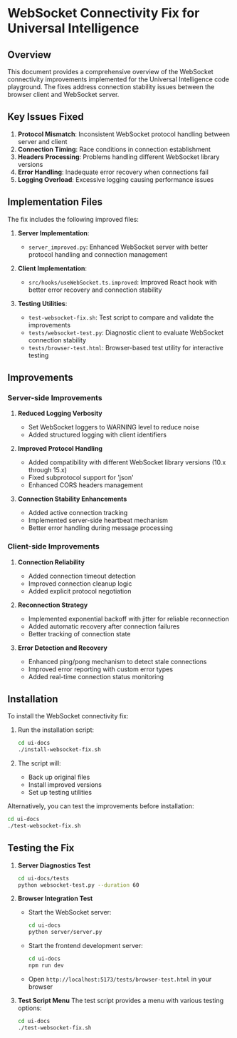 # WebSocket Connectivity Fix for Universal Intelligence

## Overview

This document provides a comprehensive overview of the WebSocket connectivity improvements implemented for the Universal Intelligence code playground. The fixes address connection stability issues between the browser client and WebSocket server.

## Key Issues Fixed

1. **Protocol Mismatch**: Inconsistent WebSocket protocol handling between server and client
2. **Connection Timing**: Race conditions in connection establishment
3. **Headers Processing**: Problems handling different WebSocket library versions
4. **Error Handling**: Inadequate error recovery when connections fail
5. **Logging Overload**: Excessive logging causing performance issues

## Implementation Files

The fix includes the following improved files:

1. **Server Implementation**:
   - `server_improved.py`: Enhanced WebSocket server with better protocol handling and connection management
   
2. **Client Implementation**:
   - `src/hooks/useWebSocket.ts.improved`: Improved React hook with better error recovery and connection stability
   
3. **Testing Utilities**:
   - `test-websocket-fix.sh`: Test script to compare and validate the improvements
   - `tests/websocket-test.py`: Diagnostic client to evaluate WebSocket connection stability
   - `tests/browser-test.html`: Browser-based test utility for interactive testing

## Improvements

### Server-side Improvements

1. **Reduced Logging Verbosity**
   - Set WebSocket loggers to WARNING level to reduce noise
   - Added structured logging with client identifiers

2. **Improved Protocol Handling**
   - Added compatibility with different WebSocket library versions (10.x through 15.x)
   - Fixed subprotocol support for 'json'
   - Enhanced CORS headers management

3. **Connection Stability Enhancements**
   - Added active connection tracking
   - Implemented server-side heartbeat mechanism
   - Better error handling during message processing

### Client-side Improvements

1. **Connection Reliability**
   - Added connection timeout detection
   - Improved connection cleanup logic
   - Added explicit protocol negotiation

2. **Reconnection Strategy**
   - Implemented exponential backoff with jitter for reliable reconnection
   - Added automatic recovery after connection failures
   - Better tracking of connection state

3. **Error Detection and Recovery**
   - Enhanced ping/pong mechanism to detect stale connections
   - Improved error reporting with custom error types
   - Added real-time connection status monitoring

## Installation

To install the WebSocket connectivity fix:

1. Run the installation script:
   ```bash
   cd ui-docs
   ./install-websocket-fix.sh
   ```

2. The script will:
   - Back up original files
   - Install improved versions
   - Set up testing utilities

Alternatively, you can test the improvements before installation:

```bash
cd ui-docs
./test-websocket-fix.sh
```

## Testing the Fix

1. **Server Diagnostics Test**
   ```bash
   cd ui-docs/tests
   python websocket-test.py --duration 60
   ```

2. **Browser Integration Test**
   - Start the WebSocket server:
     ```bash
     cd ui-docs
     python server/server.py
     ```
   - Start the frontend development server:
     ```bash
     cd ui-docs
     npm run dev
     ```
   - Open `http://localhost:5173/tests/browser-test.html` in your browser

3. **Test Script Menu**
   The test script provides a menu with various testing options:
   ```bash
   cd ui-docs
   ./test-websocket-fix.sh